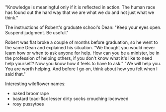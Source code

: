 "Knowledge is meaningful only if it is reflected in action. The human race has found out the hard way that we are what we do and not just what we think."

The instructions of Robert's graduate school's Dean: "Keep your eyes open. Suspend judgment. Be useful."

Robert was flat broke a couple of months before graduation, so he went to the same Dean and explained his situation.
"We thought you would never learn how or when to ask anyone for help. How can you be a minister, be in the profession of helping others, if you don't know what it's like to need help yourself? Now you know how it feels to have to ask."
"We will help you. You are worth helping. And before I go on, think about how you felt when I said that."

Interesting wildflower names:
- naked broomrape
- bastard toad-flax lesser dirty socks crouching locoweed
- rosy pussytoes
